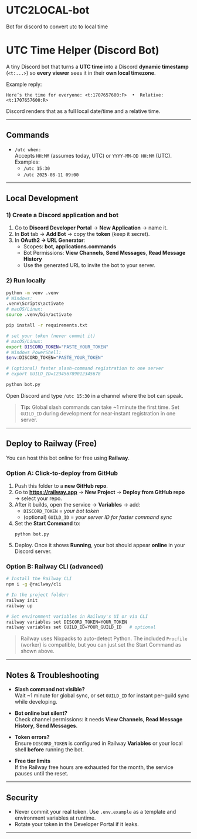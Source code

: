 # UTC2LOCAL-bot
Bot for discord to convert utc to local time


# UTC Time Helper (Discord Bot)

A tiny Discord bot that turns a **UTC time** into a Discord **dynamic timestamp** (`<t:...>`) so **every viewer** sees it in their **own local timezone**.

Example reply:
```
Here’s the time for everyone: <t:1707657600:F>  •  Relative: <t:1707657600:R>
```
Discord renders that as a full local date/time and a relative time.

---

## Commands

- `/utc when:`  
  Accepts `HH:MM` (assumes today, UTC) or `YYYY-MM-DD HH:MM` (UTC).  
  Examples:
  - `/utc 15:30`
  - `/utc 2025-08-11 09:00`

---

## Local Development

### 1) Create a Discord application and bot
1. Go to **Discord Developer Portal** → **New Application** → name it.
2. In **Bot** tab → **Add Bot** → copy the **token** (keep it secret).
3. In **OAuth2 → URL Generator**:
   - Scopes: **bot**, **applications.commands**
   - Bot Permissions: **View Channels**, **Send Messages**, **Read Message History**
   - Use the generated URL to invite the bot to your server.

### 2) Run locally
```bash
python -m venv .venv
# Windows:
.venv\Scripts\activate
# macOS/Linux:
source .venv/bin/activate

pip install -r requirements.txt

# set your token (never commit it)
# macOS/Linux:
export DISCORD_TOKEN="PASTE_YOUR_TOKEN"
# Windows PowerShell:
$env:DISCORD_TOKEN="PASTE_YOUR_TOKEN"

# (optional) faster slash-command registration to one server
# export GUILD_ID=123456789012345678

python bot.py
```

Open Discord and type `/utc 15:30` in a channel where the bot can speak.

> **Tip:** Global slash commands can take ~1 minute the first time. Set `GUILD_ID` during development for near‑instant registration in one server.

---

## Deploy to Railway (Free)

You can host this bot online for free using **Railway**.

### Option A: Click-to-deploy from GitHub
1. Push this folder to a **new GitHub repo**.
2. Go to **https://railway.app** → **New Project** → **Deploy from GitHub repo** → select your repo.
3. After it builds, open the service → **Variables** → add:
   - `DISCORD_TOKEN` = *your bot token*
   - (optional) `GUILD_ID` = *your server ID for faster command sync*
4. Set the **Start Command** to:
   ```
   python bot.py
   ```
5. Deploy. Once it shows **Running**, your bot should appear **online** in your Discord server.

### Option B: Railway CLI (advanced)
```bash
# Install the Railway CLI
npm i -g @railway/cli

# In the project folder:
railway init
railway up

# Set environment variables in Railway's UI or via CLI
railway variables set DISCORD_TOKEN=YOUR_TOKEN
railway variables set GUILD_ID=YOUR_GUILD_ID   # optional
```

> Railway uses Nixpacks to auto-detect Python. The included `Procfile` (worker) is compatible, but you can just set the Start Command as shown above.

---

## Notes & Troubleshooting

- **Slash command not visible?**  
  Wait ~1 minute for global sync, or set `GUILD_ID` for instant per-guild sync while developing.

- **Bot online but silent?**  
  Check channel permissions: it needs **View Channels**, **Read Message History**, **Send Messages**.

- **Token errors?**  
  Ensure `DISCORD_TOKEN` is configured in Railway **Variables** or your local shell **before** running the bot.

- **Free tier limits**  
  If the Railway free hours are exhausted for the month, the service pauses until the reset.

---

## Security

- Never commit your real token. Use `.env.example` as a template and environment variables at runtime.
- Rotate your token in the Developer Portal if it leaks.

---
